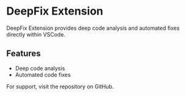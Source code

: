 # DeepFix Extension

DeepFix Extension provides deep code analysis and automated fixes directly within VSCode.

## Features

- Deep code analysis
- Automated code fixes

For support, visit the repository on GitHub.
